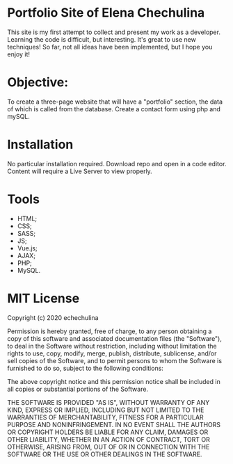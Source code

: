 
# Portfolio Site of Elena Chechulina 

This site is my first attempt to collect and present my work as a developer. Learning the code is difficult, but interesting. It's great to use new techniques! So far, not all ideas have been implemented, but I hope you enjoy it!


# Objective: 
To create a three-page website that will have a "portfolio" section, the data of which is called from the database. Create a contact form using php and mySQL.

# Installation
No particular installation required. Download repo and open in a code editor. 
Content will require a Live Server to view properly.


# Tools
* HTML;
* CSS;
* SASS;
* JS;
* Vue.js;
* AJAX;
* PHP;
* MySQL.

# MIT License

Copyright (c) 2020 echechulina

Permission is hereby granted, free of charge, to any person obtaining a copy
of this software and associated documentation files (the "Software"), to deal
in the Software without restriction, including without limitation the rights
to use, copy, modify, merge, publish, distribute, sublicense, and/or sell
copies of the Software, and to permit persons to whom the Software is
furnished to do so, subject to the following conditions:

The above copyright notice and this permission notice shall be included in all
copies or substantial portions of the Software.

THE SOFTWARE IS PROVIDED "AS IS", WITHOUT WARRANTY OF ANY KIND, EXPRESS OR
IMPLIED, INCLUDING BUT NOT LIMITED TO THE WARRANTIES OF MERCHANTABILITY,
FITNESS FOR A PARTICULAR PURPOSE AND NONINFRINGEMENT. IN NO EVENT SHALL THE
AUTHORS OR COPYRIGHT HOLDERS BE LIABLE FOR ANY CLAIM, DAMAGES OR OTHER
LIABILITY, WHETHER IN AN ACTION OF CONTRACT, TORT OR OTHERWISE, ARISING FROM,
OUT OF OR IN CONNECTION WITH THE SOFTWARE OR THE USE OR OTHER DEALINGS IN THE
SOFTWARE.

